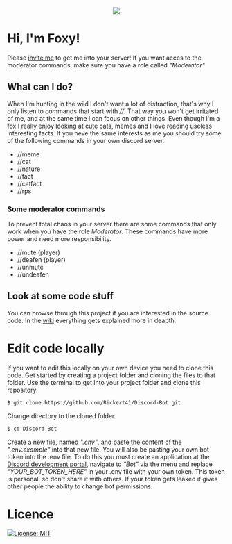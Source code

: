 <div style="text-align:center"><img src="https://raw.githubusercontent.com/Rickert41/Discord-Bot/main/utils/logo.png" /></div>  

# Hi, I'm Foxy!
Please [invite me](https://discord.com/api/oauth2/authorize?client_id=763801383693844511&permissions=8&scope=bot) to get me into your server! If you want acces to the moderator commands, make sure you have a role called *"Moderator"*

## What can I do?
When I'm hunting in the wild I don't want a lot of distraction, that's why I only listen to commands that start with *//*. That way you won't get irritated of me, and at the same time I can focus on other things. Even though I'm a fox I really enjoy looking at cute cats, memes and I love reading useless interesting facts. If you heve the same interests as me you should try some of the following commands in your own discord server.
* //meme
* //cat
* //nature
* //fact
* //catfact
* //rps

### Some moderator commands
To prevent total chaos in your server there are some commands that only work when you have the role *Moderator*. These commands have more power and need more responsibility.
* //mute (player)
* //deafen (player)
* //unmute
* //undeafen

## Look at some code stuff
You can browse through this project if you are interested in the source code. In the [wiki](https://github.com/Rickert41/Discord-Bot/wiki) everything gets explained more in deapth.

# Edit code locally
If you want to edit this locally on your own device you need to clone this code. Get started by creating a project folder and cloning the files to that folder.
Use the terminal to get into your project folder and clone this repository.
```bash
$ git clone https://github.com/Rickert41/Discord-Bot.git
```
Change directory to the cloned folder.
```bash
$ cd Discord-Bot
```
Create a new file, named *".env"*, and paste the content of the *".env.example"* into that new file. You will also be pasting your own bot token into the .env file. To do this you must create an application at the [Discord development portal](https://discord.com/developers/applications), navigate to *"Bot"* via the menu and replace *"YOUR_BOT_TOKEN_HERE"* in your .env file with your own token. This token is personal, so don't share it with others. If your token gets leaked it gives other people the ability to change bot permissions.

# Licence
[![License: MIT](https://img.shields.io/badge/License-MIT-yellow.svg)](https://opensource.org/licenses/MIT)
